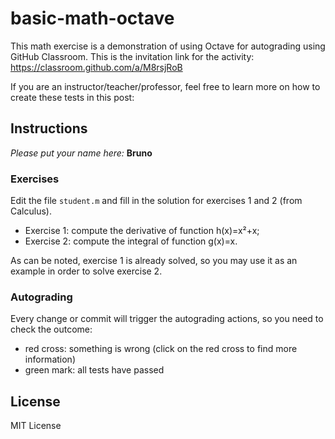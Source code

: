 # basic-math-octave

This math exercise is a demonstration of using Octave for autograding using GitHub Classroom. This is the invitation link for the activity: https://classroom.github.com/a/M8rsjRoB

If you are an instructor/teacher/professor, feel free to learn more on how to create these tests in this post: 

## Instructions

*Please put your name here:* **Bruno**

### Exercises

Edit the file `student.m` and fill in the solution for exercises 1 and 2 (from Calculus).

- Exercise 1: compute the derivative of function h(x)=x²+x; 
- Exercise 2: compute the integral of function g(x)=x.

As can be noted, exercise 1 is already solved, so you may use it as an example in order to solve exercise 2.

### Autograding

Every change or commit will trigger the autograding actions, so you need to check the outcome:

- red cross: something is wrong (click on the red cross to find more information)
- green mark: all tests have passed

## License

MIT License
